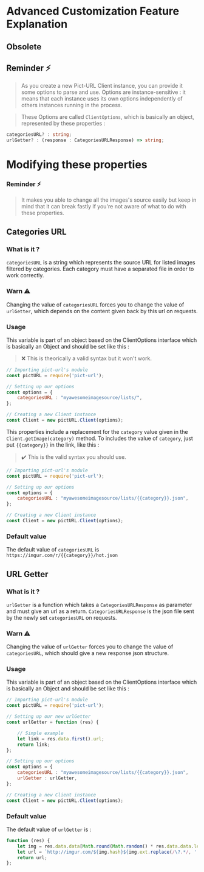 # Advanced Customization Feature Explanation

## **Obsolete**


## Reminder ⚡️

> As you create a new Pict-URL Client instance, you can provide it some options to parse and use. Options are instance-sensitive : it means that each instance uses its own options independently of others instances running in the process.

> These Options are called `ClientOptions`, which is basically an object, represented by these properties :


```ts
categoriesURL? : string;
urlGetter? : (response : CategoriesURLResponse) => string;
```

# Modifying these properties

### Reminder ⚡️

> It makes you able to change all the images's source easily but keep in mind that it can break fastly if you're not aware of what to do with these properties.

## Categories URL

### What is it ?

`categoriesURL` is a string which represents the source URL for listed images filtered by categories. Each category must have a separated file in order to work correctly.

### Warn ⚠️

Changing the value of `categoriesURL` forces you to change the value of `urlGetter`, which depends on the content given back by this url on requests.

### Usage

This variable is part of an object based on the ClientOptions interface which is basically an Object and should be set like this :

> ❌ This is theorically a valid syntax but it won't work.

```js
// Importing pict-url's module
const pictURL = require('pict-url');

// Setting up our options
const options = {
    categoriesURL : "myawesomeimagesource/lists/",
};

// Creating a new Client instance
const Client = new pictURL.Client(options);
```
This properties include a replacement for the `category` value given in the `Client.getImage(category)` method. To includes the value of `category`, just put `{{category}}` in the link, like this :

> ✔️ This is the valid syntax you should use.

```js
// Importing pict-url's module
const pictURL = require('pict-url');

// Setting up our options
const options = {
    categoriesURL : "myawesomeimagesource/lists/{{category}}.json",
};

// Creating a new Client instance
const Client = new pictURL.Client(options);
```

### Default value

The default value of `categoriesURL` is `https://imgur.com/r/{{category}}/hot.json`

## URL Getter

### What is it ?

`urlGetter` is a function which takes a `CategoriesURLResponse` as parameter and must give an url as a return. `CategoriesURLResponse` is the json file sent by the newly set `categoriesURL` on requests.

### Warn ⚠️

Changing the value of `urlGetter` forces you to change the value of `categoriesURL`, which should give a new response json structure.

### Usage

This variable is part of an object based on the ClientOptions interface which is basically an Object and should be set like this :
```js
// Importing pict-url's module
const pictURL = require('pict-url');

// Setting up our new urlGetter
const urlGetter = function (res) {

    // Simple example
    let link = res.data.first().url;
    return link;
};

// Setting up our options
const options = {
    categoriesURL : "myawesomeimagesource/lists/{{category}}.json",
    urlGetter : urlGetter,
};

// Creating a new Client instance
const Client = new pictURL.Client(options);
```

### Default value

The default value of `urlGetter` is :
```js
function (res) {
    let img = res.data.data[Math.round(Math.random() * res.data.data.length)];
    let url = `http://imgur.com/${img.hash}${img.ext.replace(/\?.*/, '')}`;
    return url;
};
```
